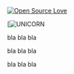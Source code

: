 [![Open Source Love](https://badges.frapsoft.com/os/v2/open-source.png?v=103)](https://github.com/SinaedaA/open-source-badge/)

[![UNICORN](http://www.hobbycraft.co.uk/supplyimages/632896_1000_1_800.jpg)

bla bla bla


bla bla bla


bla bla bla
